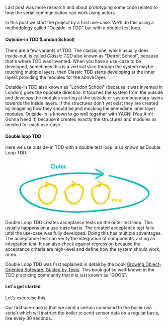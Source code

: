 Last post was more research and about prototyping some code related to how the serial communication can work using actors.

In this post we start the project by a first use-case. We'll do this using a methodology called "Outside-in TDD" but with a double test loop.

#### Outside-in TDD (London School)

There are a few variants of TDD. The classic one, which usually does inside-out, is called _Classic TDD_ also known as "Detroit School", because that's where TDD was invented. When you have a use-case to be developed, sometimes this is a vertical slice through the system maybe touching multiple layers, then Classic TDD starts developing at the inner layers providing the modules for the above layer.

Outside-in TDD also known as "London School" (because it was invented in London) goes the opposite direction. It touches the system from the outside and develops the modules starting at the outside or system boundary layers towards the inside layers. If the structures don't yet exist they are created by imagining how they should be and mocking the immediate inner layer modules. Outside-in is known to go well together with YAGNI (You Ain't Gonna Need It) because it creates exactly the structures and modules as needed for each use-case.

#### Double loop TDD

Here we use outside-in TDD with a double test loop, also known as Double Loop TDD.

<figure>
<img src="/static/gfx/blogs/outer-inner.png" alt="Outer-Inner" />
</figure>

Double Loop TDD creates acceptance tests on the outer test loop. This usually happens on a use-case basis. The created acceptance test fails until the use-case was fully developed. Doing this has multiple advantages. The acceptance test can verify the integration of components, acting as integration test. It can also check against regression because the acceptance criteria are high-level and define how the system should work, or do.

Double Loop TDD was first explained in detail by the book <a href="http://www.growing-object-oriented-software.com" target="_blank" class="link">Growing Object-Oriented Software, Guided by Tests</a>. This book got so well-known in the TDD practicing community that it is just known as "GOOS".

#### Let's get started

Let's excercise this.

Our first use-case is that we send a certain command to the boiler (via serial) which will instruct the boiler to send sensor data on a regular basis, like every 30 seconds.
